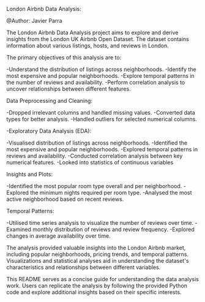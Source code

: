 London Airbnb Data Analysis:

@Author: Javier Parra

The London Airbnb Data Analysis project aims to explore and derive insights from the London UK Airbnb Open Dataset. The dataset contains information about various listings, hosts, and reviews in London.

The primary objectives of this analysis are to:

-Understand the distribution of listings across neighborhoods.
-Identify the most expensive and popular neighborhoods.
-Explore temporal patterns in the number of reviews and availability.
-Perform correlation analysis to uncover relationships between different features.

Data Preprocessing and Cleaning:

-Dropped irrelevant columns and handled missing values.
-Converted data types for better analysis.
-Handled outliers for selected numerical columns.

-Exploratory Data Analysis (EDA):

-Visualised distribution of listings across neighborhoods.
-Identified the most expensive and popular neighborhoods.
-Explored temporal patterns in reviews and availability.
-Conducted correlation analysis between key numerical features.
-Looked into statistics of continuous variables

Insights and Plots:

-Identified the most popular room type overall and per neighborhood.
-Explored the minimum nights required per room type.
-Analysed the most active neighborhood based on recent reviews.

Temporal Patterns:

-Utilised time series analysis to visualize the number of reviews over time.
-Examined monthly distribution of reviews and review frequency.
-Explored changes in average availability over time.

The analysis provided valuable insights into the London Airbnb market, including popular neighborhoods, pricing trends, and temporal patterns. 
Visualizations and statistical analyses aid in understanding the dataset's characteristics and relationships between different variables.

This README serves as a concise guide for understanding the data analysis work. 
Users can replicate the analysis by following the provided Python code and explore additional insights based on their specific interests.
